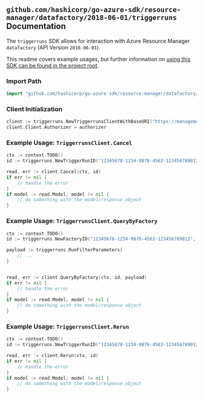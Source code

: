 
## `github.com/hashicorp/go-azure-sdk/resource-manager/datafactory/2018-06-01/triggerruns` Documentation

The `triggerruns` SDK allows for interaction with Azure Resource Manager `datafactory` (API Version `2018-06-01`).

This readme covers example usages, but further information on [using this SDK can be found in the project root](https://github.com/hashicorp/go-azure-sdk/tree/main/docs).

### Import Path

```go
import "github.com/hashicorp/go-azure-sdk/resource-manager/datafactory/2018-06-01/triggerruns"
```


### Client Initialization

```go
client := triggerruns.NewTriggerrunsClientWithBaseURI("https://management.azure.com")
client.Client.Authorizer = authorizer
```


### Example Usage: `TriggerrunsClient.Cancel`

```go
ctx := context.TODO()
id := triggerruns.NewTriggerRunID("12345678-1234-9876-4563-123456789012", "example-resource-group", "factoryValue", "triggerValue", "runIdValue")

read, err := client.Cancel(ctx, id)
if err != nil {
	// handle the error
}
if model := read.Model; model != nil {
	// do something with the model/response object
}
```


### Example Usage: `TriggerrunsClient.QueryByFactory`

```go
ctx := context.TODO()
id := triggerruns.NewFactoryID("12345678-1234-9876-4563-123456789012", "example-resource-group", "factoryValue")

payload := triggerruns.RunFilterParameters{
	// ...
}


read, err := client.QueryByFactory(ctx, id, payload)
if err != nil {
	// handle the error
}
if model := read.Model; model != nil {
	// do something with the model/response object
}
```


### Example Usage: `TriggerrunsClient.Rerun`

```go
ctx := context.TODO()
id := triggerruns.NewTriggerRunID("12345678-1234-9876-4563-123456789012", "example-resource-group", "factoryValue", "triggerValue", "runIdValue")

read, err := client.Rerun(ctx, id)
if err != nil {
	// handle the error
}
if model := read.Model; model != nil {
	// do something with the model/response object
}
```
